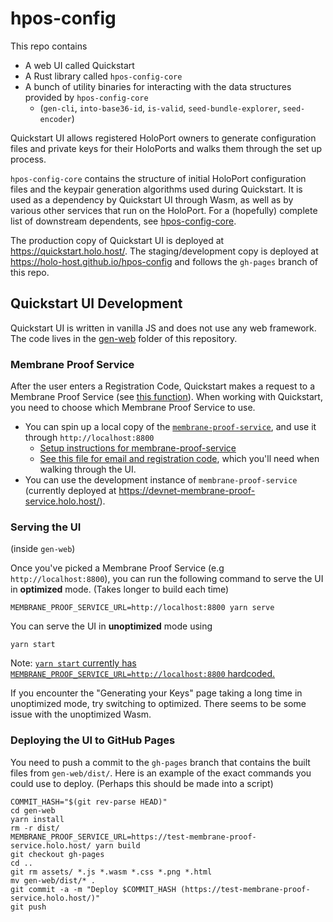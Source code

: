 # hpos-config

This repo contains
- A web UI called Quickstart
- A Rust library called `hpos-config-core`
- A bunch of utility binaries for interacting with the data structures provided by `hpos-config-core`
    - (`gen-cli`, `into-base36-id`, `is-valid`, `seed-bundle-explorer`, `seed-encoder`)

Quickstart UI allows registered HoloPort owners to generate configuration files and private keys for their HoloPorts and walks them through the set up process.

`hpos-config-core` contains the structure of initial HoloPort configuration files and the keypair generation algorithms used during Quickstart. It is used as a dependency by Quickstart UI through Wasm, as well as by various other services that run on the HoloPort. For a (hopefully) complete list of downstream dependents, see [hpos-config-core](./core/README.md).

The production copy of Quickstart UI is deployed at https://quickstart.holo.host/. The staging/development copy is deployed at https://holo-host.github.io/hpos-config and follows the `gh-pages` branch of this repo.


## Quickstart UI Development

Quickstart UI is written in vanilla JS and does not use any web framework. The code lives in the [gen-web](./gen-web) folder of this repository.

### Membrane Proof Service

After the user enters a Registration Code, Quickstart makes a request to a Membrane Proof Service (see [this function](https://github.com/Holo-Host/hpos-config/blob/8c25e644dd60b544af4dc2a9e93144aabdc5df97/gen-web/src/index.js#L515)). When working with Quickstart, you need to choose which Membrane Proof Service to use.

- You can spin up a local copy of the [`membrane-proof-service`](https://github.com/Holo-Host/holo-nixpkgs/tree/develop/overlays/holo-nixpkgs/membrane-proof-service), and use it through `http://localhost:8800`
    - [Setup instructions for membrane-proof-service](https://github.com/Holo-Host/holo-nixpkgs/blob/e9f7eea48954a7937b36d58a41616457557b3b59/overlays/holo-nixpkgs/membrane-proof-service/README.md#development)
    - [See this file for email and registration code](https://github.com/Holo-Host/holo-nixpkgs/blob/develop/overlays/holo-nixpkgs/membrane-proof-service/tests/test-preload-db.js), which you'll need when walking through the UI.
- You can use the development instance of `membrane-proof-service` (currently deployed at <https://devnet-membrane-proof-service.holo.host/>).

### Serving the UI

(inside `gen-web`)

Once you've picked a Membrane Proof Service (e.g `http://localhost:8800`), you can run the following command to serve the UI in **optimized** mode. (Takes longer to build each time)

```
MEMBRANE_PROOF_SERVICE_URL=http://localhost:8800 yarn serve
```

You can serve the UI in **unoptimized** mode using
```
yarn start
```

Note: [`yarn start` currently has `MEMBRANE_PROOF_SERVICE_URL=http://localhost:8800` hardcoded.](https://github.com/Holo-Host/hpos-config/blob/8c25e644dd60b544af4dc2a9e93144aabdc5df97/gen-web/package.json#L6)

If you encounter the "Generating your Keys" page taking a long time in unoptimized mode, try switching to optimized. There seems to be some issue with the unoptimized Wasm.

### Deploying the UI to GitHub Pages

You need to push a commit to the `gh-pages` branch that contains the built files from `gen-web/dist/`. Here is an example of the exact commands you could use to deploy. (Perhaps this should be made into a script)

```
COMMIT_HASH="$(git rev-parse HEAD)"
cd gen-web
yarn install
rm -r dist/
MEMBRANE_PROOF_SERVICE_URL=https://test-membrane-proof-service.holo.host/ yarn build
git checkout gh-pages
cd ..
git rm assets/ *.js *.wasm *.css *.png *.html
mv gen-web/dist/* .
git commit -a -m "Deploy $COMMIT_HASH (https://test-membrane-proof-service.holo.host/)"
git push
```
